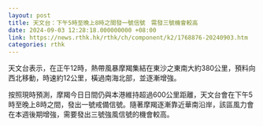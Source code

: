 ```yaml
---
layout: post
title: 天文台：下午5時至晚上8時之間發一號信號　需發三號機會較高
date: 2024-09-03 12:28:18.000000000 +08:00
link: https://news.rthk.hk/rthk/ch/component/k2/1768876-20240903.htm
categories: rthk
---
```


天文台表示，在正午12時，熱帶風暴摩羯集結在東沙之東南大約380公里，預料向西北移動，時速約12公里，橫過南海北部，並逐漸增強。

按照現時預測，摩羯今日日間仍與本港維持超過600公里距離，天文台會在下午5時至晚上8時之間，發出一號戒備信號。隨著摩羯逐漸靠近華南沿岸，該區風力會在本週後期增強，需要發出三號強風信號的機會較高。
